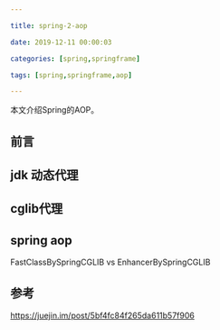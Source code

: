 ```yaml
---

title: spring-2-aop

date: 2019-12-11 00:00:03

categories: [spring,springframe]

tags: [spring,springframe,aop]

---
```


本文介绍Spring的AOP。

<!--more-->

## 前言



## jdk 动态代理



## cglib代理



## spring aop


FastClassBySpringCGLIB vs EnhancerBySpringCGLIB



## 参考

https://juejin.im/post/5bf4fc84f265da611b57f906